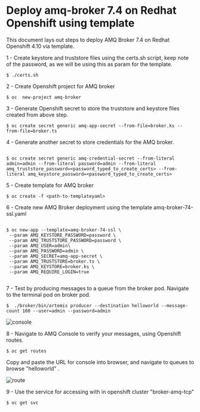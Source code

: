 # Deploy amq-broker 7.4 on Redhat Openshift using template


This document lays out steps to deploy AMQ Broker 7.4 on Redhat Openshift 4.10 via template.

1 - Create keystore and truststore files using the certs.sh script, keep note of the password, as we will be using this as param for the template.

```
$ ./certs.sh

```

2 - Create Openshift project for AMQ broker

```
$ oc  new-project amq-broker

```

3 - Generate Openshift secret to store the truststore and keystore files created from above step.

```
$ oc create secret generic amq-app-secret --from-file=broker.ks --from-file=broker.ts

```

4 - Generate another secret to store credentials for the AMQ broker.

```

$ oc create secret generic amq-credential-secret --from-literal admin=admin --from-literal password=admin --from-literal  amq_truststore_password=<password_typed_to_create_certs> --from-literal amq_keystore_password=<password_typed_to_create_certs>

```

5 - Create template for AMQ broker

```
$ oc create -f <path-to-templateyaml>

```

6 - Create new AMQ Broker deployment using the template amq-broker-74-ssl.yaml

```

$ oc new-app --template=amq-broker-74-ssl \ 
 --param AMQ_KEYSTORE_PASSWORD=password \
 --param AMQ_TRUSTSTORE_PASSWORD=password \
 --param AMQ_USER=admin\
 --param AMQ_PASSWORD=admin \
 --param AMQ_SECRET=amq-app-secret \
 --param AMQ_TRUSTSTORE=broker.ts \
 --param AMQ_KEYSTORE=broker.ks \
 --param AMQ_REQUIRE_LOGIN=true


```

7 - Test by producing messages to a queue from the broker pod. Navigate to the terminal pod on broker pod.

```
$  ./broker/bin/artemis producer --destination helloworld --message-count 100 --user=admin --password=admin

```
![console](console.jpeg)
 
8 - Navigate to AMQ Console to verify your messages, using Openshift routes.
 
 ```
 $ oc get routes
 
 ```
 Copy and paste the URL for console into browser, and navigate to queues to browse "helloworld" .
 
![route](route.jpeg)
 
9 - Use the service for accessing with in openshift cluster "broker-amq-tcp"
 
 ```
 $ oc get svc
 ```
 
